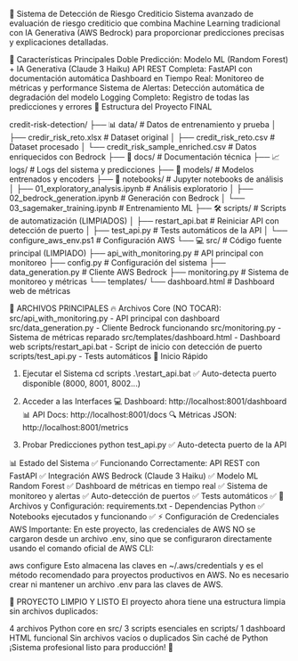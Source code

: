 🚀 Sistema de Detección de Riesgo Crediticio
Sistema avanzado de evaluación de riesgo crediticio que combina Machine Learning tradicional con IA Generativa (AWS Bedrock) para proporcionar predicciones precisas y explicaciones detalladas.

🎯 Características Principales
Doble Predicción: Modelo ML (Random Forest) + IA Generativa (Claude 3 Haiku)
API REST Completa: FastAPI con documentación automática
Dashboard en Tiempo Real: Monitoreo de métricas y performance
Sistema de Alertas: Detección automática de degradación del modelo
Logging Completo: Registro de todas las predicciones y errores
📁 Estructura del Proyecto FINAL

credit-risk-detection/
├── 📊 data/                    # Datos de entrenamiento y prueba
│   ├── credir_risk_reto.xlsx   # Dataset original
│   ├── credit_risk_reto.csv    # Dataset procesado
│   └── credit_risk_sample_enriched.csv  # Datos enriquecidos con Bedrock
├── 📝 docs/                    # Documentación técnica
├── 📈 logs/                    # Logs del sistema y predicciones
├── 🤖 models/                  # Modelos entrenados y encoders
├── 📔 notebooks/               # Jupyter notebooks de análisis
│   ├── 01_exploratory_analysis.ipynb    # Análisis exploratorio
│   ├── 02_bedrock_generation.ipynb      # Generación con Bedrock
│   └── 03_sagemaker_training.ipynb      # Entrenamiento ML
├── 🛠️ scripts/                 # Scripts de automatización (LIMPIADOS)
│   ├── restart_api.bat         # Reiniciar API con detección de puerto
│   ├── test_api.py            # Tests automáticos de la API
│   └── configure_aws_env.ps1  # Configuración AWS
└── 💻 src/                     # Código fuente principal (LIMPIADO)
    ├── api_with_monitoring.py  # API principal con monitoreo
    ├── config.py              # Configuración del sistema
    ├── data_generation.py     # Cliente AWS Bedrock
    ├── monitoring.py          # Sistema de monitoreo y métricas
    └── templates/
        └── dashboard.html      # Dashboard web de métricas

        
🚀 ARCHIVOS PRINCIPALES
🔥 Archivos Core (NO TOCAR):
src/api_with_monitoring.py - API principal con dashboard
src/data_generation.py - Cliente Bedrock funcionando
src/monitoring.py - Sistema de métricas reparado
src/templates/dashboard.html - Dashboard web
scripts/restart_api.bat - Script de inicio con detección de puerto
scripts/test_api.py - Tests automáticos
🚀 Inicio Rápido
1. Ejecutar el Sistema
cd scripts
.\restart_api.bat
✅ Auto-detecta puerto disponible (8000, 8001, 8002...)

2. Acceder a las Interfaces
💻 Dashboard: http://localhost:8001/dashboard
📊 API Docs: http://localhost:8001/docs
🔍 Métricas JSON: http://localhost:8001/metrics
3. Probar Predicciones
python test_api.py
✅ Auto-detecta puerto de la API

📊 Estado del Sistema
✅ Funcionando Correctamente:
API REST con FastAPI ✅
Integración AWS Bedrock (Claude 3 Haiku) ✅
Modelo ML Random Forest ✅
Dashboard de métricas en tiempo real ✅
Sistema de monitoreo y alertas ✅
Auto-detección de puertos ✅
Tests automáticos ✅
🔧 Archivos y Configuración:
requirements.txt - Dependencias Python ✅
Notebooks ejecutados y funcionando ✅
⚡ Configuración de Credenciales AWS
Importante: En este proyecto, las credenciales de AWS NO se cargaron desde un archivo .env, sino que se configuraron directamente usando el comando oficial de AWS CLI:

aws configure
Esto almacena las claves en ~/.aws/credentials y es el método recomendado para proyectos productivos en AWS. No es necesario crear ni mantener un archivo .env para las claves de AWS.

🎉 PROYECTO LIMPIO Y LISTO
El proyecto ahora tiene una estructura limpia sin archivos duplicados:

4 archivos Python core en src/
3 scripts esenciales en scripts/
1 dashboard HTML funcional
Sin archivos vacíos o duplicados
Sin caché de Python
¡Sistema profesional listo para producción! 🚀
